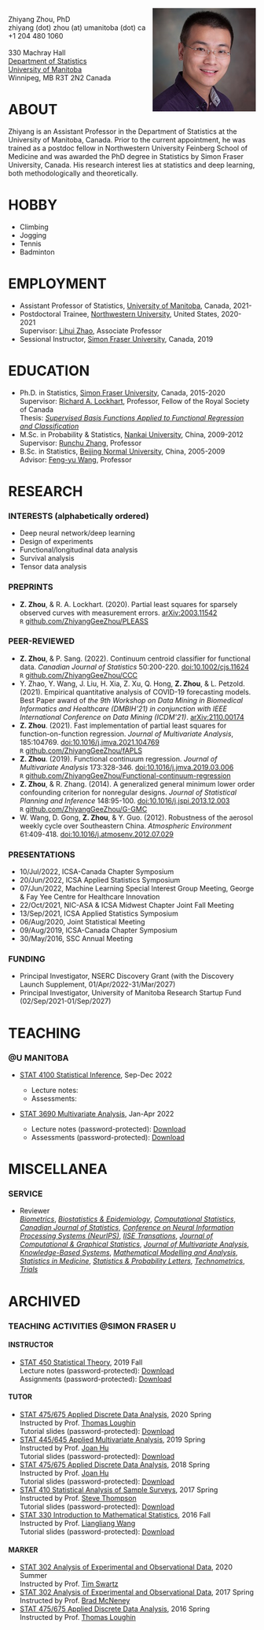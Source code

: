 <head> 
    <script src="https://use.fontawesome.com/releases/v5.13.0/js/all.js" data-auto-add-css="false"></script>
</head> 
<link rel="stylesheet" href="https://use.fontawesome.com/releases/v5.13.0/css/svg-with-js.css">

<img align="right" src="https://raw.githubusercontent.com/ZhiyangGeeZhou/ZhiyangGeeZhou.github.io/master/img/Zhiyang.png"/>

Zhiyang Zhou, PhD
<a href="attach/Pronunciation.m4a" title="Pronunciation of My Name" target="_blank"><i class="fa fa-volume-up" aria-hidden="true"></i></a>  
zhiyang (dot) zhou (at) umanitoba (dot) ca  
+1 204 480 1060  
<a href="https://www.linkedin.com/in/zhiyangzhou" title="LinkedIn"><i class="fab fa-linkedin fa-lg" aria-hidden="true"></i></a>
<a href="https://www.researchgate.net/profile/Zhiyang_Zhou2" title="ResearchGate"><i class="fab fa-researchgate fa-lg" aria-hidden="true"></i></a>
<a href="https://orcid.org/0000-0002-3722-9808" title="ORCID"><i class="fab fa-orcid fa-lg" aria-hidden="true"></i></a>
<a href="https://publons.com/researcher/4245722/zhiyang-zhou/" title="Publons"><i class="fab fa-product-hunt fa-lg" aria-hidden="true"></i></a>  
330 Machray Hall  
[Department of Statistics](https://sci.umanitoba.ca/statistics/)  
[University of Manitoba](https://umanitoba.ca/)  
Winnipeg, MB R3T 2N2 Canada  

# ABOUT

Zhiyang is an Assistant Professor in the Department of Statistics at the University of Manitoba, Canada. 
Prior to the current appointment, 
he was trained as a postdoc fellow in Northwestern University Feinberg School of Medicine 
and was awarded the PhD degree in Statistics by Simon Fraser University, Canada. 
His research interest lies at statistics and deep learning, both methodologically and theoretically.

# HOBBY

- Climbing
- Jogging
- Tennis
- Badminton

# EMPLOYMENT

- Assistant Professor of Statistics, [University of Manitoba](https://umanitoba.ca/), Canada, 2021-
- Postdoctoral Trainee, [Northwestern University](https://www.northwestern.edu/), United States, 2020-2021  
Supervisor: [Lihui Zhao](https://www.scholars.northwestern.edu/en/persons/lihui-zhao), Associate Professor
- Sessional Instructor, [Simon Fraser University](https://www.sfu.ca/), Canada, 2019  

# EDUCATION

- Ph.D. in Statistics, [Simon Fraser University](https://www.sfu.ca/), Canada, 2015-2020  
Supervisor: [Richard A. Lockhart](https://www.stat.sfu.ca/~lockhart/), Professor, Fellow of the Royal Society of Canada  
Thesis: [_Supervised Basis Functions Applied to Functional Regression and Classification_](https://github.com/ZhiyangGeeZhou/ZhiyangGeeZhou.github.io/blob/master/ZhiyangZhou2020Summer.pdf)
- M.Sc. in Probability & Statistics, [Nankai University](https://en.nankai.edu.cn/), China, 2009-2012  
Supervisor: [Runchu Zhang](http://222.30.48.141/~rczhang/), Professor
- B.Sc. in Statistics, [Beijing Normal University](https://english.bnu.edu.cn/), China, 2005-2009  
Advisor: [Feng-yu Wang](https://www.swansea.ac.uk/staff/science/maths/f.y.wang/), Professor

# RESEARCH

### INTERESTS (alphabetically ordered)

- Deep neural network/deep learning
- Design of experiments
- Functional/longitudinal data analysis
- Survival analysis
- Tensor data analysis

### PREPRINTS

- **Z. Zhou**, & R. A. Lockhart. (2020). Partial least squares for sparsely observed curves with measurement errors.
[arXiv:2003.11542](https://arxiv.org/abs/2003.11542)  
`R` [github.com/ZhiyangGeeZhou/PLEASS](https://github.com/ZhiyangGeeZhou/PLEASS)

### PEER-REVIEWED

- **Z. Zhou**, & P. Sang. (2022). Continuum centroid classifier for functional data.
_Canadian Journal of Statistics_ 50:200-220.
[doi:10.1002/cjs.11624](https://dx.doi.org/10.1002/cjs.11624)  
`R` [github.com/ZhiyangGeeZhou/CCC](https://github.com/ZhiyangGeeZhou/CCC)
- Y. Zhao, Y. Wang, J. Liu, H. Xia, Z. Xu, Q. Hong, **Z. Zhou**, & L. Petzold. (2021). Empirical quantitative analysis of COVID-19 forecasting models.
Best Paper award of _the 9th Workshop on Data Mining in Biomedical Informatics and Healthcare (DMBIH'21) in conjunction with IEEE International Conference on Data Mining (ICDM'21)_.
[arXiv:2110.00174](https://arxiv.org/abs/2110.00174)  
- **Z. Zhou**. (2021). Fast implementation of partial least squares for function-on-function regression.
_Journal of Multivariate Analysis_, 185:104769.
[doi:10.1016/j.jmva.2021.104769](https://dx.doi.org/10.1016/j.jmva.2021.104769)   
`R` [github.com/ZhiyangGeeZhou/fAPLS](https://github.com/ZhiyangGeeZhou/fAPLS)
- **Z. Zhou**. (2019). Functional continuum regression.
_Journal of Multivariate Analysis_ 173:328-346.
[doi:10.1016/j.jmva.2019.03.006](https://dx.doi.org/10.1016/j.jmva.2019.03.006)  
`R` [github.com/ZhiyangGeeZhou/Functional-continuum-regression](https://github.com/ZhiyangGeeZhou/Functional-continuum-regression)
- **Z. Zhou**, & R. Zhang. (2014). A generalized general minimum lower order confounding criterion for nonregular designs.
_Journal of Statistical Planning and Inference_ 148:95-100.
[doi:10.1016/j.jspi.2013.12.003](https://dx.doi.org/10.1016/j.jspi.2013.12.003)  
`R` [github.com/ZhiyangGeeZhou/G-GMC](https://github.com/ZhiyangGeeZhou/G-GMC)
- W. Wang, D. Gong, **Z. Zhou**, & Y. Guo. (2012). Robustness of the aerosol weekly cycle over Southeastern China.
_Atmospheric Environment_ 61:409-418.
[doi:10.1016/j.atmosenv.2012.07.029](https://dx.doi.org/10.1016/j.atmosenv.2012.07.029)

### PRESENTATIONS

- 10/Jul/2022, ICSA-Canada Chapter Symposium
- 20/Jun/2022, ICSA Applied Statistics Symposium
- 07/Jun/2022, Machine Learning Special Interest Group Meeting, George & Fay Yee Centre for Healthcare Innovation
- 22/Oct/2021, NIC-ASA & ICSA Midwest Chapter Joint Fall Meeting
- 13/Sep/2021, ICSA Applied Statistics Symposium
- 06/Aug/2020, Joint Statistical Meeting
- 09/Aug/2019, ICSA-Canada Chapter Symposium
- 30/May/2016, SSC Annual Meeting

### FUNDING

- Principal Investigator, NSERC Discovery Grant (with the Discovery Launch Supplement, 01/Apr/2022-31/Mar/2027)
- Principal Investigator, University of Manitoba Research Startup Fund (02/Sep/2021-01/Sep/2027)

# TEACHING

### @U MANITOBA

- [STAT 4100 Statistical Inference](), Sep-Dec 2022
  - Lecture notes:
  - Assessments:

- [STAT 3690 Multivariate Analysis](attach/UM/SyllabusUofMSTAT3690Winter2022.pdf), Jan-Apr 2022
  - Lecture notes (password-protected): [Download](attach/UM/STAT3690_2022W_L.zip)
  - Assessments (password-protected): [Download](attach/UM/STAT3690_2022W_A.zip)
   
# MISCELLANEA

### SERVICE

- Reviewer   
[_Biometrics_](https://onlinelibrary.wiley.com/journal/15410420),
[_Biostatistics & Epidemiology_](https://www.tandfonline.com/toc/tbep20/current),
[_Computational Statistics_](https://www.springer.com/journal/180),
[_Canadian Journal of Statistics_](https://onlinelibrary.wiley.com/journal/1708945x),
[_Conference on Neural Information Processing Systems (NeurIPS)_](https://nips.cc/),
[_IISE Transations_](https://www.tandfonline.com/action/journalInformation?journalCode=uiie21),
[_Journal of Computational & Graphical Statistics_](https://www.tandfonline.com/toc/ucgs20/current),
[_Journal of Multivariate Analysis_](https://www.journals.elsevier.com/journal-of-multivariate-analysis/),
[_Knowledge-Based Systems_](https://www.journals.elsevier.com/knowledge-based-systems),
[_Mathematical Modelling and Analysis_](https://journals.vgtu.lt/index.php/MMA),
[_Statistics in Medicine_](https://onlinelibrary.wiley.com/journal/10970258),
[_Statistics & Probability Letters_](https://www.journals.elsevier.com/statistics-and-probability-letters/),
[_Technometrics_](https://www.tandfonline.com/toc/utch20/current),
[_Trials_](https://trialsjournal.biomedcentral.com/)

# ARCHIVED

### TEACHING ACTIVITIES  @SIMON FRASER U

#### INSTRUCTOR

- [STAT 450 Statistical Theory](https://www.sfu.ca/outlines.html?2019/fall/stat/450/d100), 2019 Fall  
Lecture notes (password-protected): [Download](attach/SFU/STAT450_2019Fall_Lec.zip)  
Assignments (password-protected): [Download](attach/SFU/STAT450_2019Fall_HW.zip)

#### TUTOR

- [STAT 475/675 Applied Discrete Data Analysis](https://www.sfu.ca/outlines.html?2020/spring/stat/475/d100), 2020 Spring  
Instructed by Prof. [Thomas Loughin](https://www.stat.sfu.ca/~tloughin/STATPAGE.html)  
Tutorial slides (password-protected): [Download](attach/SFU/STAT475_2020Spring.zip)
- [STAT 445/645 Applied Multivariate Analysis](https://www.sfu.ca/outlines.html?2019/spring/stat/445/e100), 2019 Spring  
Instructed by Prof. [Joan Hu](https://www.stat.sfu.ca/~joanh/)  
Tutorial slides (password-protected): [Download](attach/SFU/STAT445_2019Spring.zip)
- [STAT 475/675 Applied Discrete Data Analysis](https://www.sfu.ca/outlines.html?2018/spring/stat/475/d100), 2018 Spring  
Instructed by Prof. [Joan Hu](https://www.stat.sfu.ca/~joanh/)  
Tutorial slides (password-protected): [Download](attach/SFU/STAT475_2018Spring.zip)
- [STAT 410 Statistical Analysis of Sample Surveys](https://www.sfu.ca/outlines.html?2017/spring/stat/410/d100), 2017 Spring  
Instructed by Prof. [Steve Thompson](https://www.stat.sfu.ca/~thompson/)  
Tutorial slides (password-protected): [Download](attach/SFU/STAT410_2017Spring.zip)
- [STAT 330 Introduction to Mathematical Statistics](https://www.sfu.ca/outlines.html?2016/fall/stat/330/d100), 2016 Fall  
Instructed by Prof. [Liangliang Wang](https://www.stat.sfu.ca/~lwa68/)  
Tutorial slides (password-protected): [Download](attach/SFU/STAT330_2016Fall.zip)

#### MARKER

- [STAT 302 Analysis of Experimental and Observational Data](https://www.sfu.ca/outlines.html?2020/summer/stat/302/d100), 
2020 Summer  
Instructed by Prof. [Tim Swartz](https://www.stat.sfu.ca/~tim/)
- [STAT 302 Analysis of Experimental and Observational Data](https://www.sfu.ca/outlines.html?2017/spring/stat/302/d100), 
2017 Spring  
Instructed by Prof. [Brad McNeney](https://www.stat.sfu.ca/~mcneney/)
- [STAT 475/675 Applied Discrete Data Analysis](https://www.sfu.ca/outlines.html?2016/spring/stat/475/d100),
2016 Spring  
Instructed by Prof. [Thomas Loughin](https://www.stat.sfu.ca/~tloughin/STATPAGE.html)